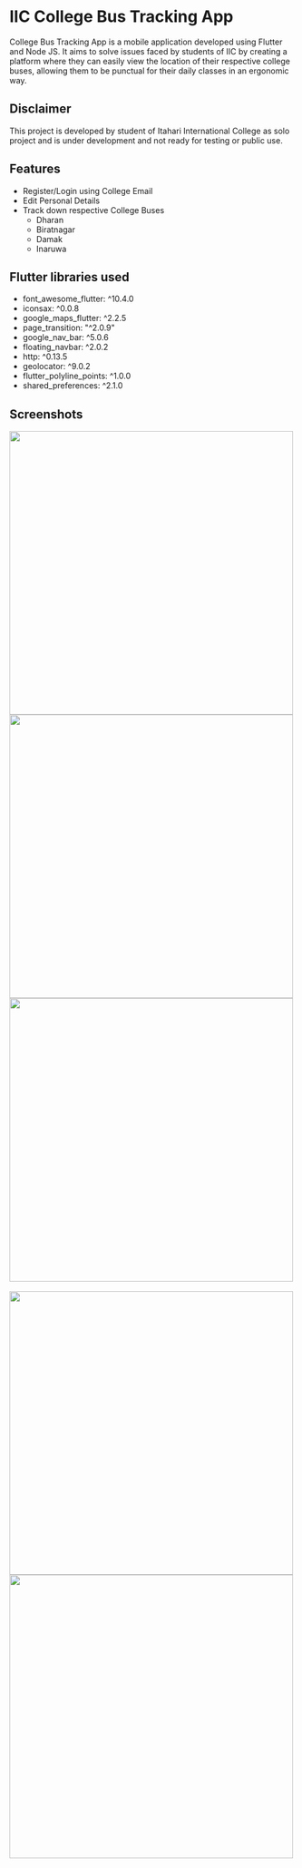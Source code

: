 
# IIC College Bus Tracking App

College Bus Tracking App is a mobile application developed using Flutter and Node JS. It aims to solve issues faced by students of IIC by creating a platform where they can easily view the location of their respective college buses, allowing them to be punctual for their daily classes in an ergonomic way.




## Disclaimer
This project is developed by student of Itahari International College as solo project and is under development and not ready for testing or public use. 

## Features

- Register/Login using College Email 
- Edit Personal Details
- Track down respective College Buses
    - Dharan
    - Biratnagar
    - Damak
    - Inaruwa

## Flutter libraries used
- font_awesome_flutter: ^10.4.0
- iconsax: ^0.0.8
- google_maps_flutter: ^2.2.5
- page_transition: "^2.0.9"
- google_nav_bar: ^5.0.6
- floating_navbar: ^2.0.2
- http: ^0.13.5
- geolocator: ^9.0.2
- flutter_polyline_points: ^1.0.0
- shared_preferences: ^2.1.0

## Screenshots
<img align="left" height="500" src="https://github.com/KamanHang/CollegeBusTrackingApp/assets/117423632/c07f4dd9-65bb-44b1-9822-eb265b4b8d11">
<img align="left" height="500" src="https://github.com/KamanHang/CollegeBusTrackingApp/assets/117423632/bc9bdb54-e0cd-46a9-b192-5cdc8685dc7b">
<img align="centre" height="500" src="https://github.com/KamanHang/CollegeBusTrackingApp/assets/117423632/7e4c4650-224c-4084-ad5a-8e4fb5791fcd">
<br>
<br>
<img align="centre" height="500" src="https://github.com/KamanHang/CollegeBusTrackingApp/assets/117423632/25ffd7f8-dcf1-4733-9f0a-33db2bddcbec">
<img align="left" height="500" src="https://github.com/KamanHang/CollegeBusTrackingApp/assets/117423632/b6f3a777-1812-48a8-825c-6e70da73ff7e">

